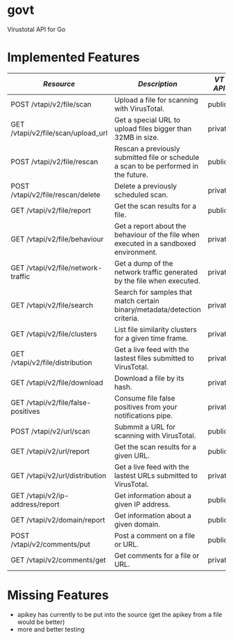 govt
====

Virustotal API for Go

Implemented Features
====================

| *Resource* | *Description* | *VT API* | *govt support* |
|------------------------------------|----------------------------------------------------------------------------------------|-------|-----|
| POST /vtapi/v2/file/scan           | Upload a file for scanning with VirusTotal.                                            | public |true |
| GET /vtapi/v2/file/scan/upload_url | Get a special URL to upload files bigger than 32MB in size.                            | private|false|
| POST /vtapi/v2/file/rescan         | Rescan a previously submitted file or schedule a scan to be performed in the future.   | public |true |
| POST /vtapi/v2/file/rescan/delete  | Delete a previously scheduled scan.                                                    | private|false|
| GET /vtapi/v2/file/report          | Get the scan results for a file.                                                       | public |true |
| GET /vtapi/v2/file/behaviour       | Get a report about the behaviour of the file when executed in a sandboxed environment. | private|false|
| GET /vtapi/v2/file/network-traffic | Get a dump of the network traffic generated by the file when executed.                 | private|true |
| GET /vtapi/v2/file/search          | Search for samples that match certain binary/metadata/detection criteria.              | private|false|
| GET /vtapi/v2/file/clusters        | List file similarity clusters for a given time frame.                                  | private|false|
| GET /vtapi/v2/file/distribution    | Get a live feed with the lastest files submitted to VirusTotal.                        | private|true |
| GET /vtapi/v2/file/download        | Download a file by its hash.                                                           | private|true |
| GET /vtapi/v2/file/false-positives | Consume file false positives from your notifications pipe.                             | private|false|
| POST /vtapi/v2/url/scan            | Submmit a URL for scanning with VirusTotal.                                            | public |true |
| GET /vtapi/v2/url/report           | Get the scan results for a given URL.                                                  | public |true |
| GET /vtapi/v2/url/distribution     | Get a live feed with the lastest URLs submitted to VirusTotal.                         | private|false|
| GET /vtapi/v2/ip-address/report    | Get information about a given IP address.                                              | public |true |
| GET /vtapi/v2/domain/report        | Get information about a given domain.                                                  | public |true |
| POST /vtapi/v2/comments/put        | Post a comment on a file or URL.                                                       | public |true |
| GET /vtapi/v2/comments/get         | Get comments for a file or URL.                                                        | private|false|

Missing Features
================

- apikey has currently to be put into the source (get the apikey from a file would be better)
- more and better testing
